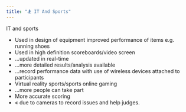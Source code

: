 ```yaml
---
title: "🏂 IT And Sports"
--- 
```

IT and sports
- Used in design of equipment improved performance of items e.g. running shoes
- Used in high definition scoreboards/video screen
- ...updated in real-time
- ...more detailed results/analysis available
- ...record performance data with use of wireless devices attached to participants 
- Virtual reality sports/sports online gaming
- ...more people can take part
- More accurate scoring
- « due to cameras to record issues and help judges. 
